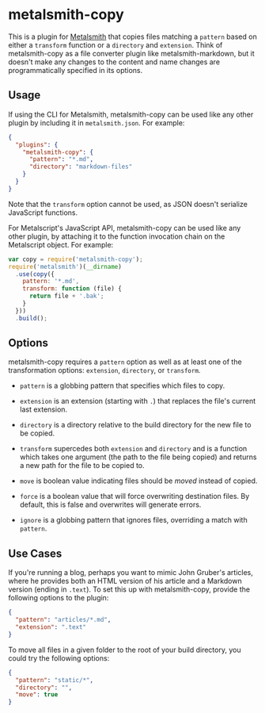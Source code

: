 # metalsmith-copy

This is a plugin for [Metalsmith][] that copies files matching a `pattern`
based on either a `transform` function or a `directory` and `extension`.  Think
of metalsmith-copy as a file converter plugin like metalsmith-markdown, but it
doesn't make any changes to the content and name changes are programmatically
specified in its options.

[metalsmith]: http://metalsmith.io

##  Usage

If using the CLI for Metalsmith, metalsmith-copy can be used like any other
plugin by including it in `metalsmith.json`.  For example:

```json
{
  "plugins": {
    "metalsmith-copy": {
      "pattern": "*.md",
      "directory": "markdown-files"
    }
  }
}
```

Note that the `transform` option cannot be used, as JSON doesn't serialize
JavaScript functions.

For Metalscript's JavaScript API, metalsmith-copy can be used like any other
plugin, by attaching it to the function invocation chain on the Metalscript
object.  For example:

```js
var copy = require('metalsmith-copy');
require('metalsmith')(__dirname)
  .use(copy({
    pattern: '*.md',
    transform: function (file) {
      return file + '.bak';
    }
  }))
  .build();
```

## Options

metalsmith-copy requires a `pattern` option as well as at least one of the
transformation options: `extension`, `directory`, or `transform`.

- `pattern` is a globbing pattern that specifies which files to copy.

- `extension` is an extension (starting with `.`) that replaces the file's
  current last extension.

- `directory` is a directory relative to the build directory for the new file
  to be copied.

- `transform` supercedes both `extension` and `directory` and is a function
  which takes one argument (the path to the file being copied) and returns a
  new path for the file to be copied to.

- `move` is boolean value indicating files should be *moved* instead of copied.

- `force` is a boolean value that will force overwriting destination files.  By
  default, this is false and overwrites will generate errors.

- `ignore` is a globbing pattern that ignores files, overriding a match with
  `pattern`.

## Use Cases

If you're running a blog, perhaps you want to mimic John Gruber's articles,
where he provides both an HTML version of his article and a Markdown version
(ending in `.text`).  To set this up with metalsmith-copy, provide the
following options to the plugin:

```json
{
  "pattern": "articles/*.md",
  "extension": ".text"
}
```

To move all files in a given folder to the root of your build directory, you
could try the following options:

```json
{
  "pattern": "static/*",
  "directory": "",
  "move": true
}
```

